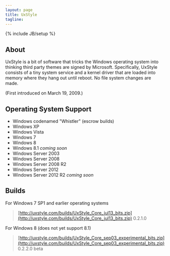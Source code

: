```yaml
---
layout: page
title: UxStyle
tagline:
---
```

{% include JB/setup %}

## About

UxStyle is a bit of software that tricks the Windows operating system into thinking
third party themes are signed by Microsoft. Specifically, UxStyle consists of a tiny system service and a kernel driver
that are loaded into memory where they hang out until reboot. No file system changes are made.

(First introduced on March 19, 2009.)

## Operating System Support

* Windows codenamed "Whistler" (escrow builds)
* Windows XP
* Windows Vista
* Windows 7
* Windows 8
* Windows 8.1 *coming soon*
* Windows Server 2003
* Windows Server 2008
* Windows Server 2008 R2
* Windows Server 2012
* Windows Server 2012 R2 *coming soon*

## Builds

For Windows 7 SP1 and earlier operating systems
> [http://uxstyle.com/builds/UxStyle_Core_jul13_bits.zip](http://uxstyle.com/builds/UxStyle_Core_jul13_bits.zip)
0.2.1.0

For Windows 8 (does not yet support 8.1)
> [http://uxstyle.com/builds/UxStyle_Core_sep03_experimental_bits.zip](http://uxstyle.com/builds/UxStyle_Core_sep03_experimental_bits.zip)
0.2.2.0 beta